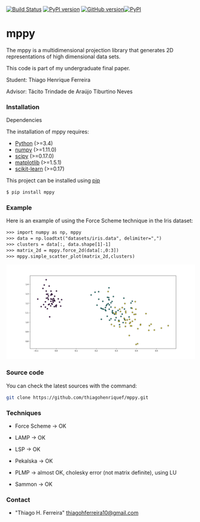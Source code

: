 [![Build Status](https://travis-ci.org/thiagohenriquef/mppy.svg?branch=master)](https://travis-ci.org/thiagohenriquef/mppy) [![PyPI version](https://badge.fury.io/py/mppy.svg)](https://badge.fury.io/py/mppy)  [![GitHub version](https://badge.fury.io/gh/thiagohenriquef%2Fmppy.png)](https://badge.fury.io/gh/thiagohenriquef%2Fmppy)[![PyPI](https://img.shields.io/pypi/dd/Django.svg)](https://pypi.python.org/pypi/mppy/)

mppy 
======
<!--[![PyPI](https://img.shields.io/pypi/pyversions/Django.svg)](https://github.com/thiagohenriquef/mpPy)-->

The mppy is a multidimensional projection library that generates 2D representations 
of high dimensional data sets.

This code is part of my undergraduate final paper. <p>
Student: Thiago Henrique Ferreira <p>
Advisor: Tácito Trindade de Araújo Tiburtino Neves <p>

### Installation
Dependencies

The installation of mppy requires:
- [Python](https://www.python.org/) (>=3.4)
- [numpy](http://www.numpy.org/) (>=1.11.0) 
- [scipy](https://www.scipy.org/) (>=0.17.0)
- [matplotlib](https://matplotlib.org/) (>=1.5.1) 
- [scikit-learn](http://scikit-learn.org/) (>=0.17)

This project can be installed using [pip](https://pypi.python.org/pypi/pip)
```sh
$ pip install mppy
```

### Example
Here is an example of using the Force Scheme technique in the Iris dataset:
```python3
>>> import numpy as np, mppy
>>> data = np.loadtxt("datasets/iris.data", delimiter=",")
>>> clusters = data[:, data.shape[1]-1]
>>> matrix_2d = mppy.force_2d(data[:,0:3])
>>> mppy.simple_scatter_plot(matrix_2d,clusters)
```
![projection](https://github.com/thiagohenriquef/mppy/blob/master/projection.png)

### Source code

You can check the latest sources with the command:
```sh
git clone https://github.com/thiagohenriquef/mppy.git
```

### Techniques
* Force Scheme -> OK <p>
* LAMP -> OK <p>
* LSP -> OK <p>
* Pekalska -> OK <p>
* PLMP -> almost OK, cholesky error (not matrix definite), using LU <p>
* Sammon -> OK <p>

### Contact
* "Thiago H. Ferreira" <thiagohferreira10@gmail.com>
